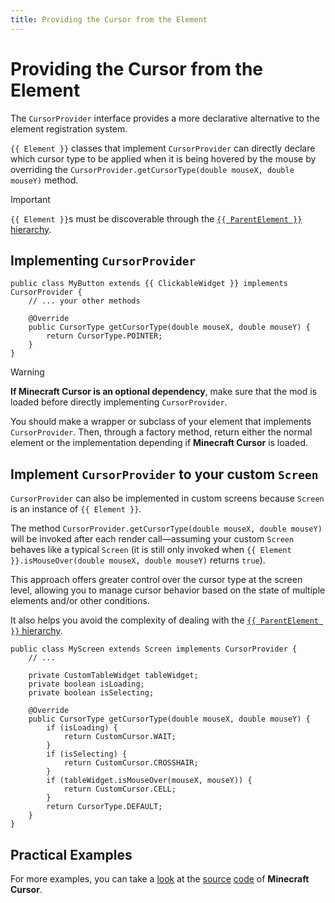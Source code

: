 ```yaml
---
title: Providing the Cursor from the Element
---
```

# Providing the Cursor from the Element

The <code>CursorProvider</code> interface provides a more declarative alternative to the element registration system. 

 `{{ Element }}` classes that implement `CursorProvider` can directly declare which cursor type to be applied when it is being hovered by the mouse by overriding the <code>CursorProvider.getCursorType(double mouseX, double mouseY)</code> method.

> [!IMPORTANT]
> `{{ Element }}`s  must be discoverable through the [`{{ ParentElement }}` hierarchy](introduction#the-parentelement-hierarchy).

## Implementing `CursorProvider`
```java-vue:line-numbers [MyButton.java]
public class MyButton extends {{ ClickableWidget }} implements CursorProvider {
    // ... your other methods

    @Override
    public CursorType getCursorType(double mouseX, double mouseY) {
        return CursorType.POINTER;
    }
}
```
> [!WARNING]
> **If Minecraft Cursor is an optional dependency**, make sure that the mod is loaded before directly implementing `CursorProvider`. 
> 
> You should make a wrapper or subclass of your element that implements `CursorProvider`. Then, through a factory method, return either the normal element or the implementation depending if **Minecraft Cursor** is loaded.

## Implement `CursorProvider` to your custom `Screen`
`CursorProvider` can also be implemented in custom screens because `Screen` is an instance of `{{ Element }}`. 

The method `CursorProvider.getCursorType(double mouseX, double mouseY)` will be invoked after each render call—assuming your custom `Screen` behaves like a typical `Screen` (it is still only invoked when `{{ Element }}.isMouseOver(double mouseX, double mouseY)` returns `true`).

This approach offers greater control over the cursor type at the screen level, allowing you to manage cursor behavior based on the state of multiple elements and/or other conditions. 

It also helps you avoid the complexity of dealing with the [`{{ ParentElement }}` hierarchy](../resource-pack/getting-started.md).
```java:line-numbers [MyScreen.java]
public class MyScreen extends Screen implements CursorProvider {
    // ...

    private CustomTableWidget tableWidget;
    private boolean isLoading;
    private boolean isSelecting;

    @Override
    public CursorType getCursorType(double mouseX, double mouseY) {
        if (isLoading) {
            return CustomCursor.WAIT; 
        }
        if (isSelecting) {
            return CustomCursor.CROSSHAIR;
        }
        if (tableWidget.isMouseOver(mouseX, mouseY)) {
            return CustomCursor.CELL;
        }
        return CursorType.DEFAULT;
    }
}
```

## Practical Examples

For more examples, you can take a [look](https://github.com/fishstiz/minecraft-cursor/blob/mc/1.21.4/common/src/main/java/io/github/fishstiz/minecraftcursor/gui/widget/SelectedCursorHotspotWidget.java#L120) at the [source](https://github.com/fishstiz/minecraft-cursor/blob/mc/1.21.4/common/src/main/java/io/github/fishstiz/minecraftcursor/gui/widget/SelectedCursorTestWidget.java#L57) [code](https://github.com/fishstiz/minecraft-cursor/blob/mc/1.21.4/common/src/main/java/io/github/fishstiz/minecraftcursor/gui/screen/MoreOptionsScreen.java#L108) of **Minecraft Cursor**.

<script setup lang="ts">
import useMappings from '../composables/useMappings';

const { Element, ParentElement, ClickableWidget } = useMappings()
</script>
